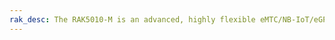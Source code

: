 ```yaml
---
rak_desc: The RAK5010-M is an advanced, highly flexible eMTC/NB-IoT/eGPRS tracker based on Quectel BG96 LTE Cat M1&NB1, with an integrated with GPS, and BLE for outdoor and indoor applications. It also has built-in sensors such as temperature and humidity, and motion. The MCU running the board is a Nordic nRF52840 microcontroller.
---
```


<rk-redirect to="/Product-Categories/WisTrio/RAK5010-M/Overview/" />